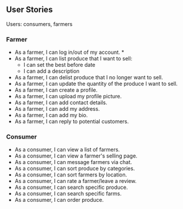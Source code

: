 ## User Stories
Users: consumers, farmers

### Farmer
- As a farmer, I can log in/out of my account. *
- As a farmer, I can list produce that I want to sell:  
  - I can set the best before date
  - I can add a description
- As a farmer, I can delist produce that I no longer want to sell. 
- As a farmer, I can update the quantity of the produce I want to sell.
- As a farmer, I can create a profile.
- As a farmer, I can upload my profile picture.
- As a farmer, I can add contact details.
- As a farmer, I can add my address.
- As a farmer, I can add my bio.
- As a farmer, I can reply to potential customers.



### Consumer
- As a consumer, I can view a list of farmers. 
- As a consumer, I can view a farmer's selling page.
- As a consumer, I can message farmers via chat. 
- As a consumer, I can sort produce by categories.
- As a consumer, I can sort farmers by location.
- As a consumer, I can rate a farmer/leave a review. 
- As a consumer, I can search specific produce. 
- As a consumer, I can search specific farms.
- As a consumer, I can order produce.

